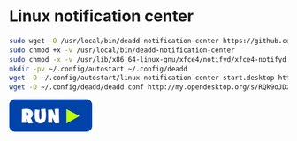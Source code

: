 # Linux notification center
```bash
sudo wget -O /usr/local/bin/deadd-notification-center https://github.com/phuhl/linux_notification_center/releases/download/1.7.2/deadd-notification-center
sudo chmod +x -v /usr/local/bin/deadd-notification-center
sudo chmod -x -v /usr/lib/x86_64-linux-gnu/xfce4/notifyd/xfce4-notifyd
mkdir -pv ~/.config/autostart ~/.config/deadd
wget -O ~/.config/autostart/linux-notification-center-start.desktop http://my.opendesktop.org/s/7cMHm7f5XtJbcRq/download
wget -O ~/.config/deadd/deadd.conf http://my.opendesktop.org/s/RQk9oJDzgrAk7RZ/download
```
[![bashrun](../images/bashrun.png)](br:linux-notification-center)